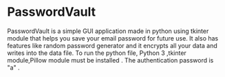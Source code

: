 # PasswordVault
PasswordVault is a simple GUI application made in python using tkinter module that helps you save your email password for future use. It also has features like random password generator and it encrypts all your data and writes into the data file.
To run the python file, Python 3 ,tkinter module,Pillow module must be installed .
The authentication password is "a" .
